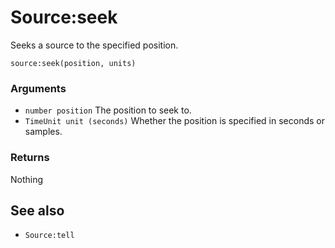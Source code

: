 <!--
category: reference
-->

Source:seek
===

Seeks a source to the specified position.

    source:seek(position, units)

### Arguments

- `number position` The position to seek to.
- `TimeUnit unit (seconds)` Whether the position is specified in seconds or samples.

### Returns

Nothing

See also
---

- `Source:tell`

